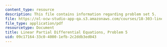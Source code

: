 ```yaml
---
content_type: resource
description: This file contains information regarding problem set 5.
file: https://ol-ocw-studio-app-qa.s3.amazonaws.com/courses/18-303-linear-partial-differential-equations-analysis-and-numerics-fall-2014/09c1716433c040001efb2c2ddb3ed043_MIT18_303F14_pset5.pdf
file_type: application/pdf
resourcetype: Document
title: Linear Partial Differential Equations, Problem 5
uid: 09c17164-33c0-4000-1efb-2c2ddb3ed043
---
```

